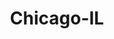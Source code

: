 ---
title: Chicago-IL
slug: chicago-il
f_state:
- cms/state/illinois.md
f_locations:
- cms/payday-loan/103rd-halsted-currency-exch-26.md
- cms/payday-loan/111th-longwood-currency-exchange-27.md
- cms/payday-loan/1369-fullerton-currency-exch-30.md
- cms/payday-loan/18th-ashland-currency-exchange-36.md
- cms/payday-loan/35th-western-currency-112.md
- cms/payday-loan/43rd-indiana-currency-exchange-inc-117.md
- cms/payday-loan/47th-damen-currency-exchange-119.md
- cms/payday-loan/47th-king-drv-currency-exch-120.md
- cms/payday-loan/47th-and-halsted-check-cashers-121.md
- cms/payday-loan/51st-ashland-currency-exchange-inc-130.md
- cms/payday-loan/55th-ashland-currency-exchange-132.md
- cms/payday-loan/55th-cal-currency-exch-i-133.md
- cms/payday-loan/55th-cornell-currency-exchange-134.md
- cms/payday-loan/55th-pulaski-currency-exchange-135.md
- cms/payday-loan/63rd-merrimac-currency-exch-136.md
- cms/payday-loan/67th-stony-island-ave-inc-137.md
- cms/payday-loan/71st-wentworth-currency-exch-138.md
- cms/payday-loan/a-all-292.md
- cms/payday-loan/addison-lincoln-currency-exch-1005.md
- cms/payday-loan/advance-america-1644.md
- cms/payday-loan/advantage-cash-3553.md
- cms/payday-loan/advantage-cash-express-3559.md
- cms/payday-loan/advantage-cash-express-3560.md
- cms/payday-loan/advantage-cash-express-3561.md
- cms/payday-loan/advantage-cash-express-3562.md
- cms/payday-loan/advantage-cash-express-3563.md
- cms/payday-loan/albany-park-currency-exch-2-3659.md
- cms/payday-loan/all-type-check-cashing-3776.md
- cms/payday-loan/all-type-check-cashing-3777.md
- cms/payday-loan/all-type-check-cashing-3778.md
- cms/payday-loan/all-type-check-cashing-3779.md
- cms/payday-loan/all-type-check-cashing-3780.md
- cms/payday-loan/all-type-check-cashing-3781.md
- cms/payday-loan/america-transfer-4132.md
- cms/payday-loan/american-banc-financial-inc-4140.md
- cms/payday-loan/american-transfer-inc-4363.md
- cms/payday-loan/archer-halsted-currency-exch-4773.md
- cms/payday-loan/ashland-79th-currency-exch-4845.md
- cms/payday-loan/ashland-milwaukee-div-currency-4846.md
- cms/payday-loan/associated-check-cashers-4850.md
- cms/payday-loan/associated-check-cashers-4851.md
- cms/payday-loan/az-zenth-currency-exchange-4997.md
- cms/payday-loan/cal-armitage-currency-exch-5703.md
- cms/payday-loan/calumet-currency-exchange-inc-5979.md
- cms/payday-loan/cash-on-spot-atm-8170.md
- cms/payday-loan/cash-shop-8386.md
- cms/payday-loan/cash-to-go-pay-day-advance-8756.md
- cms/payday-loan/cash-to-go-pay-day-advance-8758.md
- cms/payday-loan/cash-to-go-pay-day-advance-8761.md
- cms/payday-loan/cater-me-now-9510.md
- cms/payday-loan/check-go-9752.md
- cms/payday-loan/check-go-9755.md
- cms/payday-loan/check-go-9756.md
- cms/payday-loan/check-go-9757.md
- cms/payday-loan/check-go-9758.md
- cms/payday-loan/check-go-9759.md
- cms/payday-loan/check-go-9760.md
- cms/payday-loan/check-go-9761.md
- cms/payday-loan/check-go-9762.md
- cms/payday-loan/check-go-9763.md
- cms/payday-loan/check-into-cash-11769.md
- cms/payday-loan/check-into-cash-11780.md
- cms/payday-loan/check-into-cash-11781.md
- cms/payday-loan/check-into-cash-11782.md
- cms/payday-loan/check-into-cash-11783.md
- cms/payday-loan/check-into-cash-11784.md
- cms/payday-loan/check-into-cash-illinois-llc-12979.md
- cms/payday-loan/check-into-cash-illinois-llc-12987.md
- cms/payday-loan/check-into-cash-illinois-llc-12988.md
- cms/payday-loan/check-now-13913.md
- cms/payday-loan/check-now-13914.md
- cms/payday-loan/check-o-graph-checkwriter-co-14155.md
- cms/payday-loan/checkexpress-14241.md
- cms/payday-loan/checkexpress-14242.md
- cms/payday-loan/chicag-cntral-pk-currency-exch-14962.md
- cms/payday-loan/chicago-financial-enterprise-14963.md
- cms/payday-loan/chicago-sedgwick-currency-exch-14966.md
- cms/payday-loan/chicago-western-currency-exch-14968.md
- cms/payday-loan/chicagokedzie-currency-exch-14969.md
- cms/payday-loan/chicagolaramie-currency-exch-14970.md
- cms/payday-loan/cicero-belmont-exchange-14986.md
- cms/payday-loan/clark-diversey-currency-exchange-15061.md
- cms/payday-loan/clark-devon-currency-exchange-15062.md
- cms/payday-loan/commercial-currency-exchange-15189.md
- cms/payday-loan/community-check-cashers-inc-15226.md
- cms/payday-loan/connolly-currency-exchange-15313.md
- cms/payday-loan/consolidated-currency-exchanges-inc-15316.md
- cms/payday-loan/cottage-63rd-currency-inc-15414.md
- cms/payday-loan/currency-exchange-15583.md
- cms/payday-loan/damen-lawrence-currency-exchan-15663.md
- cms/payday-loan/dinero-express-15837.md
- cms/payday-loan/diversey-kedzie-currency-exch-15921.md
- cms/payday-loan/dolex-dollar-express-15995.md
- cms/payday-loan/dolex-dollar-express-15996.md
- cms/payday-loan/e-commerce-exchange-16338.md
- cms/payday-loan/ecualatino-express-16710.md
- cms/payday-loan/elston-dmn-fllrton-crrncy-exch-16758.md
- cms/payday-loan/entremex-inc-16810.md
- cms/payday-loan/fairfield-currency-exchange-17429.md
- cms/payday-loan/four-seasons-currency-exchange-18788.md
- cms/payday-loan/georginas-enterprise-18925.md
- cms/payday-loan/ggg-currency-exchange-inc-18934.md
- cms/payday-loan/grand-hamlin-currency-exchange-19160.md
- cms/payday-loan/great-american-cash-advance-19169.md
- cms/payday-loan/halsted-59th-currency-exchange-19298.md
- cms/payday-loan/harper-court-currency-exch-inc-19333.md
- cms/payday-loan/harris-express-19336.md
- cms/payday-loan/harrisn-kdzie-currency-exch-2-19339.md
- cms/payday-loan/indepndnc-rsvelt-currency-exch-19555.md
- cms/payday-loan/instant-cash-advance-19676.md
- cms/payday-loan/instant-cash-advance-19677.md
- cms/payday-loan/instant-cash-advance-19678.md
- cms/payday-loan/instant-cash-advance-19679.md
- cms/payday-loan/instant-cash-advance-19680.md
- cms/payday-loan/integrated-digital-solutions-19713.md
- cms/payday-loan/intermedia-19723.md
- cms/payday-loan/intermedia-19724.md
- cms/payday-loan/iowa-checkcashers-inc-19745.md
- cms/payday-loan/jp-currency-exchange-inc-19893.md
- cms/payday-loan/judicial-attorney-service-19899.md
- cms/payday-loan/justice-currency-exchange-19917.md
- cms/payday-loan/kimball-lawrence-currency-exch-20025.md
- cms/payday-loan/krk-international-corporation-20092.md
- cms/payday-loan/lawn-manor-currency-exch-inc-20268.md
- cms/payday-loan/lawn-manor-currency-exch-inc-20269.md
- cms/payday-loan/lawrence-ashland-currency-exch-20270.md
- cms/payday-loan/lawrence-sheridan-currency-exchange-20271.md
- cms/payday-loan/lendnation-20296.md
- cms/payday-loan/lendnation-20297.md
- cms/payday-loan/lendnation-20298.md
- cms/payday-loan/lendnation-20299.md
- cms/payday-loan/lendnation-20300.md
- cms/payday-loan/lendnation-20301.md
- cms/payday-loan/lendnation-20302.md
- cms/payday-loan/lendnation-20303.md
- cms/payday-loan/let-me-cater-to-you-20382.md
- cms/payday-loan/louisiana-check-cashers-inc-20545.md
- cms/payday-loan/lucky-money-inc-20566.md
- cms/payday-loan/madison-racine-currency-exchan-20610.md
- cms/payday-loan/madison-racine-currency-exchange-inc-20611.md
- cms/payday-loan/midstate-collection-solutions-20866.md
- cms/payday-loan/milwaukee-wstn-currency-exch-20898.md
- cms/payday-loan/mix-diane-20996.md
- cms/payday-loan/money-xpress-21819.md
- cms/payday-loan/montrose-centl-currency-exch-22032.md
- cms/payday-loan/montrose-rvnswood-crrency-exch-22033.md
- cms/payday-loan/morris-silverman-mgt-corp-22046.md
- cms/payday-loan/my-a-money-transfer-22434.md
- cms/payday-loan/national-quick-cash-22840.md
- cms/payday-loan/national-quik-cash-22855.md
- cms/payday-loan/national-quik-cash-22857.md
- cms/payday-loan/national-quik-cash-22858.md
- cms/payday-loan/national-quik-cash-22859.md
- cms/payday-loan/national-quik-cash-22860.md
- cms/payday-loan/new-cal-tuhy-currency-exch-inc-22949.md
- cms/payday-loan/new-plsk-dversey-currency-exch-22969.md
- cms/payday-loan/north-kimball-currency-excha-23064.md
- cms/payday-loan/north-rockwell-currency-exchange-no-5-inc-23065.md
- cms/payday-loan/north-chicago-currency-exchange---05-23072.md
- cms/payday-loan/order-express-23314.md
- cms/payday-loan/order-express-23315.md
- cms/payday-loan/order-express-23316.md
- cms/payday-loan/order-express-23317.md
- cms/payday-loan/order-express-23318.md
- cms/payday-loan/order-express-23319.md
- cms/payday-loan/order-express-23320.md
- cms/payday-loan/order-express-23321.md
- cms/payday-loan/order-express-23322.md
- cms/payday-loan/order-express-23323.md
- cms/payday-loan/order-express-23324.md
- cms/payday-loan/order-express-23325.md
- cms/payday-loan/order-express-23326.md
- cms/payday-loan/order-express-23327.md
- cms/payday-loan/order-express-23328.md
- cms/payday-loan/order-express-23329.md
- cms/payday-loan/orders-express-inc-23343.md
- cms/payday-loan/pakistan-express-corporation-23419.md
- cms/payday-loan/pay-day-loan-loop-2-23554.md
- cms/payday-loan/paychex-inc-23706.md
- cms/payday-loan/payday-loan-store-23965.md
- cms/payday-loan/payday-loan-store-23968.md
- cms/payday-loan/payday-loan-store-23969.md
- cms/payday-loan/payday-loan-store-23970.md
- cms/payday-loan/payday-loan-store-23971.md
- cms/payday-loan/payday-loan-store-23972.md
- cms/payday-loan/payday-loan-store-23973.md
- cms/payday-loan/payday-loan-store-23974.md
- cms/payday-loan/payday-loan-store-23975.md
- cms/payday-loan/payday-loan-store-23976.md
- cms/payday-loan/payday-loan-store-23977.md
- cms/payday-loan/payday-loan-store-23978.md
- cms/payday-loan/payday-loan-store-23979.md
- cms/payday-loan/payday-loan-store-23980.md
- cms/payday-loan/payday-loan-store-of-illinois-23998.md
- cms/payday-loan/payday-loan-store-of-illinois-23999.md
- cms/payday-loan/pekao-trading-corporation-24294.md
- cms/payday-loan/pl-check-cashers-24372.md
- cms/payday-loan/pl-check-cashers-24373.md
- cms/payday-loan/pl-loan-store-24378.md
- cms/payday-loan/pl-loan-store-24382.md
- cms/payday-loan/pls-check-casher-24407.md
- cms/payday-loan/pls-loan-store-24431.md
- cms/payday-loan/publix-currency-exchange-24722.md
- cms/payday-loan/pulaski-armitage-currency-exch-24724.md
- cms/payday-loan/quik-cash-25375.md
- cms/payday-loan/ready-cash-25771.md
- cms/payday-loan/remesas-hispano-americanos-25835.md
- cms/payday-loan/roosevelt-at-kdzie-crrncy-exch-26084.md
- cms/payday-loan/short-term-loans-26396.md
- cms/payday-loan/tajimoroa-envios-inc-27092.md
- cms/payday-loan/telecheck-27181.md
- cms/payday-loan/ten-check-agency-27192.md
- cms/payday-loan/th-e-cash-shop-27286.md
- cms/payday-loan/th-e-paymaster-corporation-27619.md
- cms/payday-loan/th-illens-inc-27640.md
- cms/payday-loan/th-illens-inc-check-cashing-service-27641.md
- cms/payday-loan/th-illens-stadium---general-office-27642.md
- cms/payday-loan/universal-recovery-28241.md
- cms/payday-loan/usa-payday-loan-28446.md
- cms/payday-loan/usa-payday-loan-28448.md
- cms/payday-loan/usa-payday-loan-28449.md
- cms/payday-loan/vincennes-75th-currency-exch-28576.md
- cms/payday-loan/western-north-checkexpress-28778.md
updated-on: '2024-05-30T13:41:28.615Z'
created-on: '2024-05-30T13:41:28.615Z'
published-on: '2024-05-30T13:54:32.469Z'
f_city: Chicago
layout: '[city].html'
tags: city
---